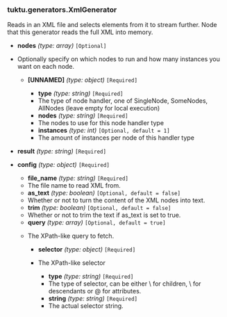 ### tuktu.generators.XmlGenerator
Reads in an XML file and selects elements from it to stream further. Node that this generator reads the full XML into memory.

  * **nodes** *(type: array)* `[Optional]`
  - Optionally specify on which nodes to run and how many instances you want on each node.

    * **[UNNAMED]** *(type: object)* `[Required]`

      * **type** *(type: string)* `[Required]`
      - The type of node handler, one of SingleNode, SomeNodes, AllNodes (leave empty for local execution)

      * **nodes** *(type: string)* `[Required]`
      - The nodes to use for this node handler type

      * **instances** *(type: int)* `[Optional, default = 1]`
      - The amount of instances per node of this handler type

  * **result** *(type: string)* `[Required]`

  * **config** *(type: object)* `[Required]`

    * **file_name** *(type: string)* `[Required]`
    - The file name to read XML from.

    * **as_text** *(type: boolean)* `[Optional, default = false]`
    - Whether or not to turn the content of the XML nodes into text.

    * **trim** *(type: boolean)* `[Optional, default = false]`
    - Whether or not to trim the text if as_text is set to true.

    * **query** *(type: array)* `[Optional, default = true]`
    - The XPath-like query to fetch.

      * **selector** *(type: object)* `[Required]`
      - The XPath-like selector

        * **type** *(type: string)* `[Required]`
        - The type of selector, can be either \ for children, \\ for descendants or @ for attributes.

        * **string** *(type: string)* `[Required]`
        - The actual selector string.

